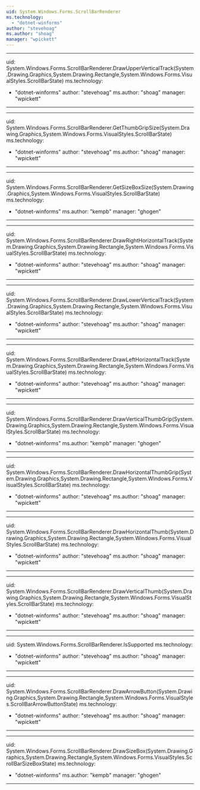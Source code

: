 ```yaml
---
uid: System.Windows.Forms.ScrollBarRenderer
ms.technology: 
  - "dotnet-winforms"
author: "stevehoag"
ms.author: "shoag"
manager: "wpickett"
---
```


---
uid: System.Windows.Forms.ScrollBarRenderer.DrawUpperVerticalTrack(System.Drawing.Graphics,System.Drawing.Rectangle,System.Windows.Forms.VisualStyles.ScrollBarState)
ms.technology: 
  - "dotnet-winforms"
author: "stevehoag"
ms.author: "shoag"
manager: "wpickett"
---

---
uid: System.Windows.Forms.ScrollBarRenderer.GetThumbGripSize(System.Drawing.Graphics,System.Windows.Forms.VisualStyles.ScrollBarState)
ms.technology: 
  - "dotnet-winforms"
author: "stevehoag"
ms.author: "shoag"
manager: "wpickett"
---

---
uid: System.Windows.Forms.ScrollBarRenderer.GetSizeBoxSize(System.Drawing.Graphics,System.Windows.Forms.VisualStyles.ScrollBarState)
ms.technology: 
  - "dotnet-winforms"
ms.author: "kempb"
manager: "ghogen"
---

---
uid: System.Windows.Forms.ScrollBarRenderer.DrawRightHorizontalTrack(System.Drawing.Graphics,System.Drawing.Rectangle,System.Windows.Forms.VisualStyles.ScrollBarState)
ms.technology: 
  - "dotnet-winforms"
author: "stevehoag"
ms.author: "shoag"
manager: "wpickett"
---

---
uid: System.Windows.Forms.ScrollBarRenderer.DrawLowerVerticalTrack(System.Drawing.Graphics,System.Drawing.Rectangle,System.Windows.Forms.VisualStyles.ScrollBarState)
ms.technology: 
  - "dotnet-winforms"
author: "stevehoag"
ms.author: "shoag"
manager: "wpickett"
---

---
uid: System.Windows.Forms.ScrollBarRenderer.DrawLeftHorizontalTrack(System.Drawing.Graphics,System.Drawing.Rectangle,System.Windows.Forms.VisualStyles.ScrollBarState)
ms.technology: 
  - "dotnet-winforms"
author: "stevehoag"
ms.author: "shoag"
manager: "wpickett"
---

---
uid: System.Windows.Forms.ScrollBarRenderer.DrawVerticalThumbGrip(System.Drawing.Graphics,System.Drawing.Rectangle,System.Windows.Forms.VisualStyles.ScrollBarState)
ms.technology: 
  - "dotnet-winforms"
ms.author: "kempb"
manager: "ghogen"
---

---
uid: System.Windows.Forms.ScrollBarRenderer.DrawHorizontalThumbGrip(System.Drawing.Graphics,System.Drawing.Rectangle,System.Windows.Forms.VisualStyles.ScrollBarState)
ms.technology: 
  - "dotnet-winforms"
author: "stevehoag"
ms.author: "shoag"
manager: "wpickett"
---

---
uid: System.Windows.Forms.ScrollBarRenderer.DrawHorizontalThumb(System.Drawing.Graphics,System.Drawing.Rectangle,System.Windows.Forms.VisualStyles.ScrollBarState)
ms.technology: 
  - "dotnet-winforms"
author: "stevehoag"
ms.author: "shoag"
manager: "wpickett"
---

---
uid: System.Windows.Forms.ScrollBarRenderer.DrawVerticalThumb(System.Drawing.Graphics,System.Drawing.Rectangle,System.Windows.Forms.VisualStyles.ScrollBarState)
ms.technology: 
  - "dotnet-winforms"
author: "stevehoag"
ms.author: "shoag"
manager: "wpickett"
---

---
uid: System.Windows.Forms.ScrollBarRenderer.IsSupported
ms.technology: 
  - "dotnet-winforms"
author: "stevehoag"
ms.author: "shoag"
manager: "wpickett"
---

---
uid: System.Windows.Forms.ScrollBarRenderer.DrawArrowButton(System.Drawing.Graphics,System.Drawing.Rectangle,System.Windows.Forms.VisualStyles.ScrollBarArrowButtonState)
ms.technology: 
  - "dotnet-winforms"
author: "stevehoag"
ms.author: "shoag"
manager: "wpickett"
---

---
uid: System.Windows.Forms.ScrollBarRenderer.DrawSizeBox(System.Drawing.Graphics,System.Drawing.Rectangle,System.Windows.Forms.VisualStyles.ScrollBarSizeBoxState)
ms.technology: 
  - "dotnet-winforms"
ms.author: "kempb"
manager: "ghogen"
---
